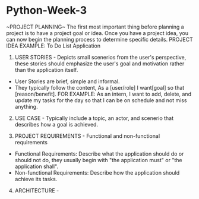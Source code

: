 # Python-Week-3
~PROJECT PLANNING~
The first most important thing before planning a project is to have a project goal or idea.
Once you have a project idea, you can now begin the planning process to determine specific details. 
PROJECT IDEA EXAMPLE: To Do List Application

1. USER STORIES - Depicts small scenerios from the user's perspective, these stories should emphasize the user's goal and motivation rather than the application itself.
- User Stories are brief, simple and informal.
- They typically follow the content, As a [user/role] I want[goal] so that [reason/benefit].
FOR EXAMPLE: As an intern, I want to add, delete, and update my tasks for the day so that I can be on schedule and not miss anything.

2. USE CASE - Typically include a topic, an actor, and scenerio that describes how a goal is achieved.

3. PROJECT REQUIREMENTS - Functional and non-functional requirements
- Functional Requirements: Describe what the application should do or should not do, they usually begin with "the application must" or "the application shall".
- Non-functional Requirements: Describe how the application should achieve its tasks.
  
4. ARCHITECTURE - 
